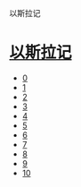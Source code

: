 ﻿




 以斯拉记



[](bible/../)
=============

[以斯拉记](bible/index.md)
=================


* [0](bible/EZR00.md)
* [1](bible/EZR01.md)
* [2](bible/EZR02.md)
* [3](bible/EZR03.md)
* [4](bible/EZR04.md)
* [5](bible/EZR05.md)
* [6](bible/EZR06.md)
* [7](bible/EZR07.md)
* [8](bible/EZR08.md)
* [9](bible/EZR09.md)
* [10](bible/EZR10.md)

